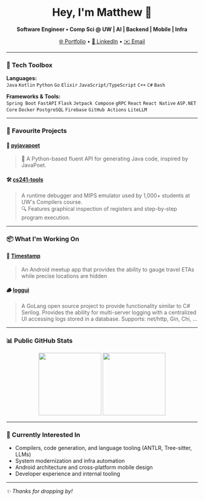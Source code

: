 <h1 align="center">Hey, I'm Matthew 👋</h1>


<p align="center">
  <strong>Software Engineer • Comp Sci @ UW | AI | Backend | Mobile | Infra</strong>
</p>

<p align="center">
  <a href="https://mattheway.com">🌐 Portfolio</a> • 
  <a href="https://www.linkedin.com/in/matthew-au-yeung-652195263/">💼 LinkedIn</a> • 
  <a href="mailto:mw2auyeu@uwaterloo.ca">✉️ Email</a>
</p>

---

### 🧰 Tech Toolbox

**Languages:**  
`Java` `Kotlin` `Python` `Go` `Elixir` `JavaScript/TypeScript` `C++` `C#` `Bash`

**Frameworks & Tools:**  
`Spring Boot` `FastAPI` `Flask` `Jetpack Compose` `gRPC` `React` `React Native` `ASP.NET Core` `Docker` `PostgreSQL` `Firebase` `GitHub Actions` `LiteLLM`

---

### 🚀 Favourite Projects

#### 🧪 [pyjavapoet](https://github.com/M4TTH3/pyjavapoet)
>🧬 A Python-based fluent API for generating Java code, inspired by JavaPoet.  

#### 🛠 [cs241-tools](https://github.com/uw-pluverse/cs241-tools)
> A runtime debugger and MIPS emulator used by 1,000+ students at UW's Compilers course.  
> 🔍 Features graphical inspection of registers and step-by-step program execution.  

---

### 📦 What I'm Working On

#### 📍 [Timestamp](https://github.com/M4TTH3/Timestamp)
> An Android meetup app that provides the ability to gauge travel ETAs while precise locations are hidden

#### 🪵 [loggui](https://github.com/M4TTH3/loggui)
> A GoLang open source project to provide functionality similar to C\# Serilog.
> Provides the ability for multi-server logging with a centralized UI accessing logs stored in a database.
> Supports: net/http, Gin, Chi, ...

---

### 📊 Public GitHub Stats

<p align="center">
  <img src="https://github-readme-stats.vercel.app/api?username=M4TTH3&show_icons=true&theme=radical&hide=stars&count_private=true&hide_rank=true" height="165"/>
  <img src="https://github-readme-stats.vercel.app/api/top-langs/?username=M4TTH3&layout=compact&theme=radical&langs_count=6" height="165"/>
</p>

---

### 🧠 Currently Interested In
- Compilers, code generation, and language tooling (ANTLR, Tree-sitter, LLMs)
- System modernization and infra automation
- Android architecture and cross-platform mobile design
- Developer experience and internal tooling

---

_✨ Thanks for dropping by!_

